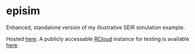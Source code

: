 episim
======

Enhanced, standalone version of my illustrative SEIR simulation example.

Hosted [here](http://grantbrown.github.io/episim). A publicly accessable [RCloud](https://github.com/att/rcloud) instance for testing is available [here](http://104.236.91.74:8080/login.R). 
